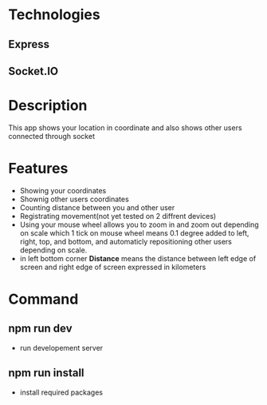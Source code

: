 # Technologies

## Express

## Socket.IO

# Description

This app shows your location in coordinate and also shows other users connected through socket

# Features

- Showing your coordinates
- Shownig other users coordinates
- Counting distance between you and other user
- Registrating movement(not yet tested on 2 diffrent devices)
- Using your mouse wheel allows you to zoom in and zoom out depending on scale which 1 tick on mouse wheel means 0.1 degree added to left, right, top, and bottom, and automaticly repositioning other users depending on scale.
- in left bottom corner **Distance** means the distance between left edge of screen and right edge of screen expressed in kilometers

# Command

## npm run dev

- run developement server

## npm run install

- install required packages
